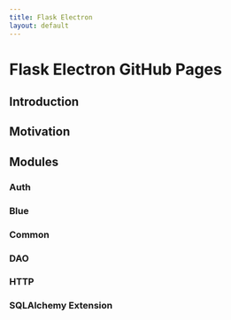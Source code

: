 ```yaml
---
title: Flask Electron
layout: default
---
```


# Flask Electron GitHub Pages

## Introduction

## Motivation

## Modules

### Auth
### Blue
### Common
### DAO
### HTTP
### SQLAlchemy Extension
